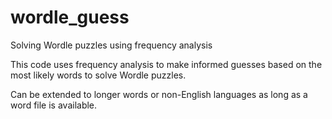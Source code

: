 # wordle_guess
Solving Wordle puzzles using frequency analysis

This code uses frequency analysis to make informed guesses based on the most likely words to solve Wordle puzzles.

Can be extended to longer words or non-English languages as long as a word file is available.

